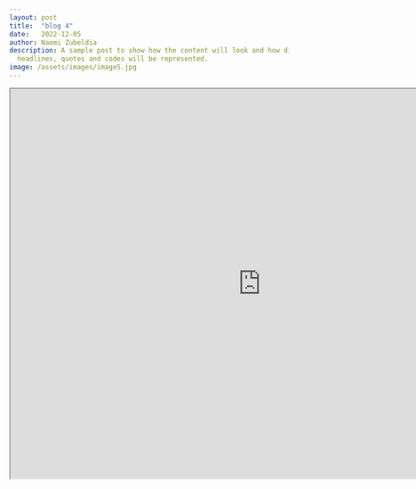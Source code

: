 ```yaml
---
layout: post
title:  "blog 4"
date:   2022-12-05
author: Naomi Zubeldia
description: A sample post to show how the content will look and how different
  headlines, quotes and codes will be represented.
image: /assets/images/image5.jpg
---
```



<iframe src="http://127.0.0.1:8050" width=900 height=700>
